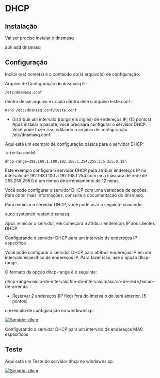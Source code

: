 # DHCP

## Instalação
Vai ser preciso instalar o dnsmasq

apk add dnsmasq


## Configuração

Incluir o(s) nome(s) e o conteúdo do(s) arquivo(s) de configuração.

Arquivo de Configuração do dnsmasq é :

`/etc/dnsmasq.conf `

dentro desse arquivo e criado dentro dele o arquivo teste.conf :

`nano /etc/dnsmasq.conf/teste.conf`


- Distribuir um intervalo (*range* em inglês) de endereços IP; (15 pontos)
Após instalar o pacote, você precisará configurar o servidor DHCP. Você pode fazer isso editando o arquivo de configuração /etc/dnsmasq.conf.

Aqui está um exemplo de configuração básica para o servidor DHCP:

`interface=eth0`

`dhcp-range=192.168.1.100,192.168.1.254,255.255.255.0,12h`

Este exemplo configura o servidor DHCP para atribuir endereços IP no intervalo de 192.168.1.100 a 192.168.1.254 com uma máscara de rede de 255.255.255.0 e um tempo de arrendamento de 12 horas.

Você pode configurar o servidor DHCP com uma variedade de opções. Para obter mais informações, consulte a documentação do dnsmasq.

Para reiniciar o servidor DHCP, você pode usar o seguinte comando:

sudo systemctl restart dnsmasq

Após reiniciar o servidor, ele começará a atribuir endereços IP aos clientes DHCP.

Configurando o servidor DHCP para um intervalo de endereços IP específico

Você pode configurar o servidor DHCP para atribuir endereços IP em um intervalo específico de endereços IP. Para fazer isso, use a opção dhcp-range.

O formato da opção dhcp-range é o seguinte:

dhcp-range=início-do-intervalo,fim-do-intervalo,máscara-de-rede,tempo-de-arrenda

- Reservar 2 endereços (IP fixo) fora do intervalo do item anterior. (5 pontos)

o exemplo de configuração no windownsxp:

[![Servidor dhcp](https://i.im.ge/2023/12/30/x85Q5r.Servidor-dhcp.png)](https://im.ge/i/x85Q5r)



Configurando o servidor DHCP para um intervalo de endereços MAC específicos


## Teste

Aqui está um Teste do servidor dhcp no windowns xp:

[![Servidor dhcp](https://i.im.ge/2023/12/30/x85Q5r.Servidor-dhcp.png)](https://im.ge/i/x85Q5r)
